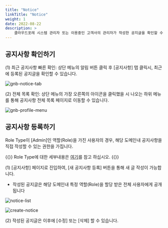 ```yaml
---
title: "Notice"
linkTitle: "Notice"
weight: 1
date: 2022-08-22
description: >
    클라우드포레 시스템 관리자 또는 이용중인 고객사의 관리자가 작성한 공지글을 확인할 수 있는 페이지입니다.
---
```


## 공지사항 확인하기 

(1) 최근 공지사항 빠른 확인: 상단 메뉴의 알림 버튼 클릭 후 [공지사항] 탭 클릭시, 최근에 등록된 공지글을 확인할 수 있습니다. 

![gnb-notice-tab](/ko/docs/guides/info/notice-img/gnb-notice-tab.png)

(2) 전체 목록 확인: 상단 메뉴의 가장 오른쪽의 아이콘을 클릭했을 시 나오는 하위 메뉴를 통해 공지사항 전체 목록 페이지로 이동할 수 있습니다.

![gnb-profile-menu](/ko/docs/guides/info/notice-img/gnb-profile-menu.png)

## 공지사항 등록하기
Role Type이 [Admin]인 역할(Role)을 가진 사용자의 경우, 해당 도메인내 공지사항을 직접 작성할 수 있는 권한을 가집니다.

{{<alert>}}
Role Type에 대한 세부내용은 [여기](https://spaceone.org/docs/guides/administration/iam-role/)를 참고 하십시오.
{{</alert>}}

(1) [공지사항] 페이지로 진입하여, [새 공지사항 등록] 버튼을 통해 새 글 작성이 가능합니다.

- 작성된 공지글은 해당 도메인내 특정 역할(Role)을 할당 받은 전체 사용자에게 공개 됩니다

![notice-list](/ko/docs/guides/info/notice-img/notice-list.png)

![create-notice](/ko/docs/guides/info/notice-img/create-notice.png)

(2) 작성된 공지글은 이후에 [수정] 또는 [삭제] 할 수 있습니다.
